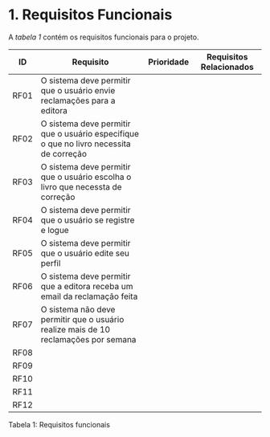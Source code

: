 # 1. Requisitos Funcionais

A *tabela 1* contém os requisitos funcionais para o projeto.

  ID  |       Requisito       | Prioridade | Requisitos Relacionados
 -----|-----------------------|------------|------------------------
 RF01 |O sistema deve permitir que o usuário envie reclamações para a editora|            |
 RF02 |O sistema deve permitir que o usuário especifique o que no livro necessita de correção|            |
 RF03 |O sistema deve permitir que o usuário escolha o livro que necessta de correção|            |
 RF04 |O sistema deve permitir que o usuário se registre e logue|            |
 RF05 |O sistema deve permitir que o usuário edite seu perfil|            |
 RF06 |O sistema deve permitir que a editora receba um email da reclamação feita|            |     
 RF07 |O sistema não deve permitir que o usuário realize mais de 10 reclamações por semana|            |
 RF08 |                       |            |
 RF09 |                       |            |
 RF10 |                       |            |
 RF11 |                       |            |
 RF12 |                       |            |      

Tabela 1: Requisitos funcionais
      

